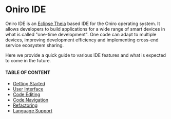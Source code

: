 # Oniro IDE
Oniro IDE is an [Eclipse Theia](https://theia-ide.org/) based IDE for the Oniro operating system. It allows developers to build applications for a wide range of smart devices in what is called "one-time development". One code can adapt to multiple devices, improving development efficiency and implementing cross-end service ecosystem sharing.

Here we provide a quick guide to various IDE features and what is expected to come in the future.

#### TABLE OF CONTENT
- [Getting Started](/device-development/oniro-ide/getting-started.md)  
- [User Interface](/device-development/oniro-ide/user-interface.md)  
- [Code Editing](/device-development/oniro-ide/code-editing.md)  
- [Code Navigation](/device-development/oniro-ide/code-navigation.md)  
- [Refactoring](/device-development/oniro-ide/refacting.md)  
- [Language Support](/device-development/oniro-ide/language-support.md)  